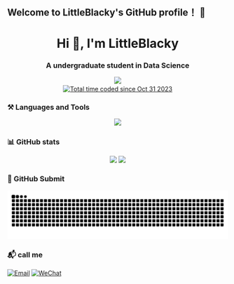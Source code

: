 ## Welcome to LittleBlacky's GitHub profile！ 👋
<h1 align="center">Hi 👋, I'm LittleBlacky</h1>
<h3 align="center" >A undergraduate student in Data Science</h3>
<!-- <p align="center">
  <a href="https://github.com/anuraghazra/github-readme-stats">
    <img align="center" src="https://github-readme-stats.vercel.app/api?username=Dilettante258&show_icons=true&theme=radical" />
  </a>
  <a href="https://github.com/anuraghazra/convoychat">
    <img align="center" src="https://github-readme-stats.vercel.app/api/top-langs/?username=Dilettante258&layout=compact" />
  </a>
<p align="center"> -->

<p align="center"><img src="https://komarev.com/ghpvc/?username=Dilettante258" /><br /><a href="https://wakatime.com/@018b8500-f033-47a0-93a2-83a68470fe74"><img src="https://wakatime.com/badge/user/018b8500-f033-47a0-93a2-83a68470fe74.svg" alt="Total time coded since Oct 31 2023" /></a><p />

### ⚒️ Languages and Tools
<p align="center">
  <a href="https://skillicons.dev">
    <img src="https://skillicons.dev/icons?i=nextjs,react,vue,js,ts,nodejs,nestjs,nginx,redis,mysql,threejs,docker,linux,html,css,latex&perline=7&theme=light" />
  </a>
<p align="center">

### 📊 GitHub stats
<p align="center">
  <img src="https://github-readme-stats.vercel.app/api?username=LittleBlacky" style="width: 50%"/>
  <img src="https://github-readme-stats.vercel.app/api/top-langs/?username=LittleBlacky&layout=compact" style="width: 50%"/>
<p />


### 🐍 GitHub Submit

<!-- 放置贪吃蛇游戏 -->
<picture>
<!-- 根据主题颜色来决定用亮的还是黑的 -->
  <source media="(prefers-color-scheme: dark)" srcset="https://github.com/LittleBlacky/LittleBlacky/blob/output/github-contribution-grid-snake-dark.svg" />
  <source media="(prefers-color-scheme: light)" srcset="https://github.com/LittleBlacky/LittleBlacky/blob/output/github-contribution-grid-snake.svg" />
  <img alt="github contribution grid snake" src="https://github.com/LittleBlacky/LittleBlacky/blob/output/github-contribution-grid-snake.svg" />
</picture>

### 📬 call me

[![Email](https://img.shields.io/badge/Email-D14836?style=for-the-badge&logo=gmail&logoColor=white)](mailto:805399080@qq.com)
[![WeChat](https://img.shields.io/badge/WeChat-000000?style=for-the-badge&logo=wechat&logoColor=white)](/assets/wechat.png)
